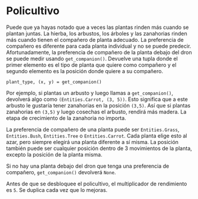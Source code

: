 # Policultivo
Puede que ya hayas notado que a veces las plantas rinden más cuando se plantan juntas.
La hierba, los arbustos, los árboles y las zanahorias rinden más cuando tienen el compañero de planta adecuado. La preferencia de compañero es diferente para cada planta individual y no se puede predecir. Afortunadamente, la preferencia de compañero de la planta debajo del dron se puede medir usando `get_companion()`. Devuelve una tupla donde el primer elemento es el tipo de planta que quiere como compañero y el segundo elemento es la posición donde quiere a su compañero.

`plant_type, (x, y) = get_companion()`

Por ejemplo, si plantas un arbusto y luego llamas a `get_companion()`, devolverá algo como `(Entities.Carrot, (3, 5))`. Esto significa que a este arbusto le gustaría tener zanahorias en la posición `(3,5)`. Así que si plantas zanahorias en `(3,5)` y luego cosechas el arbusto, rendirá más madera. La etapa de crecimiento de la zanahoria no importa.

La preferencia de compañero de una planta puede ser `Entities.Grass`, `Entities.Bush`, `Entities.Tree` o `Entities.Carrot`. Cada planta elige esto al azar, pero siempre elegirá una planta diferente a sí misma. La posición también puede ser cualquier posición dentro de 3 movimientos de la planta, excepto la posición de la planta misma.

Si no hay una planta debajo del dron que tenga una preferencia de compañero, `get_companion()` devolverá `None`.

Antes de que se desbloquee el policultivo, el multiplicador de rendimiento es `5`. Se duplica cada vez que lo mejoras.